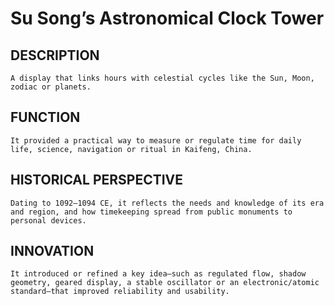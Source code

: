 # Su Song’s Astronomical Clock Tower

 ## DESCRIPTION
    A display that links hours with celestial cycles like the Sun, Moon, zodiac or planets.

## FUNCTION
    It provided a practical way to measure or regulate time for daily life, science, navigation or ritual in Kaifeng, China.

## HISTORICAL PERSPECTIVE
    Dating to 1092–1094 CE, it reflects the needs and knowledge of its era and region, and how timekeeping spread from public monuments to personal devices.

 ## INNOVATION
    It introduced or refined a key idea—such as regulated flow, shadow geometry, geared display, a stable oscillator or an electronic/atomic standard—that improved reliability and usability.
